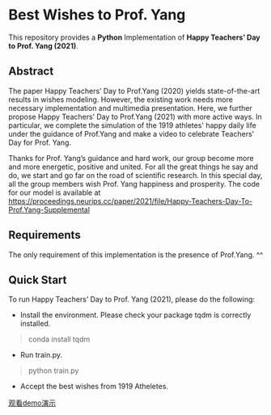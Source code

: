# Best Wishes to Prof. Yang 

This repository provides a **Python** Implementation of **Happy Teachers’ Day to Prof. Yang (2021)**.

## Abstract 
The paper Happy Teachers’ Day to Prof.Yang (2020) yields state-of-the-art results in wishes modeling. However, the existing work needs more necessary implementation and multimedia presentation. Here, we further propose Happy Teachers’ Day to Prof.Yang (2021) with more active ways. In particular, we complete the simulation of the 1919 athletes' happy daily life under the guidance of Prof.Yang and make a video to celebrate Teachers’ Day for Prof. Yang. 

Thanks for Prof. Yang’s guidance and hard work, our group become more and more energetic, positive and united. For all the great things he say and do, we start and go far on the road of scientific research. In this special day, all the group members wish Prof. Yang happiness and prosperity. The code for our model is available at https://proceedings.neurips.cc/paper/2021/file/Happy-Teachers-Day-To-Prof.Yang-Supplemental

## Requirements
The only requirement of this implementation is the presence of Prof.Yang. ^^

## Quick Start
To run Happy Teachers’ Day to Prof. Yang (2021), please do the following:

* Install the environment. Please check your package tqdm is correctly installed.

> conda install tqdm

* Run train.py.

> python train.py

* Accept the best wishes from 1919 Atheletes.

[观看demo演示](http://player.bilibili.com/player.html?aid=207667782&bvid=BV1Vh411W7kT&cid=400898886&page=1)

